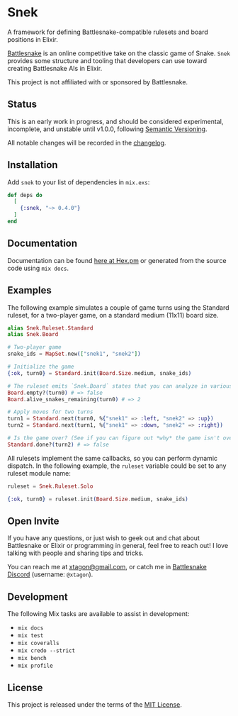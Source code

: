 # Snek

A framework for defining Battlesnake-compatible rulesets and board positions in
Elixir.

[Battlesnake][battlesnake] is an online competitive take on the classic game of
Snake. `Snek` provides some structure and tooling that developers can use
toward creating Battlesnake AIs in Elixir.

This project is not affiliated with or sponsored by Battlesnake.

## Status

This is an early work in progress, and should be considered experimental,
incomplete, and unstable until v1.0.0, following [Semantic Versioning][semver].

All notable changes will be recorded in the [changelog](CHANGELOG.md).

## Installation

Add `snek` to your list of dependencies in `mix.exs`:

```elixir
def deps do
  [
    {:snek, "~> 0.4.0"}
  ]
end
```

## Documentation

Documentation can be found [here at Hex.pm][hexdocs] or generated from the
source code using `mix docs`.

## Examples

The following example simulates a couple of game turns using the Standard
ruleset, for a two-player game, on a standard medium (11x11) board size.

```elixir
alias Snek.Ruleset.Standard
alias Snek.Board

# Two-player game
snake_ids = MapSet.new(["snek1", "snek2"])

# Initialize the game
{:ok, turn0} = Standard.init(Board.Size.medium, snake_ids)

# The ruleset emits `Snek.Board` states that you can analyze in various ways:
Board.empty?(turn0) # => false
Board.alive_snakes_remaining(turn0) # => 2

# Apply moves for two turns
turn1 = Standard.next(turn0, %{"snek1" => :left, "snek2" => :up})
turn2 = Standard.next(turn1, %{"snek1" => :down, "snek2" => :right})

# Is the game over? (See if you can figure out *why* the game isn't over!)
Standard.done?(turn2) # => false
```

All rulesets implement the same callbacks, so you can perform dynamic dispatch.
In the following example, the `ruleset` variable could be set to any ruleset
module name:

```elixir
ruleset = Snek.Ruleset.Solo

{:ok, turn0} = ruleset.init(Board.Size.medium, snake_ids)
```

## Open Invite

If you have any questions, or just wish to geek out and chat about Battlesnake
or Elixir or programming in general, feel free to reach out! I love talking
with people and sharing tips and tricks.

You can reach me at [xtagon@gmail.com](mailto:xtagon@gmail.com), or catch me in
[Battlesnake Discord][battlesnake-discord] (username: `@xtagon`).

## Development

The following Mix tasks are available to assist in development:

- `mix docs`
- `mix test`
- `mix coveralls`
- `mix credo --strict`
- `mix bench`
- `mix profile`

## License

This project is released under the terms of the [MIT License](LICENSE.txt).

[battlesnake]: https://play.battlesnake.com/
[battlesnake-discord]: https://play.battlesnake.com/discord/
[semver]: https://semver.org/
[hexdocs]: https://hexdocs.pm/snek/
